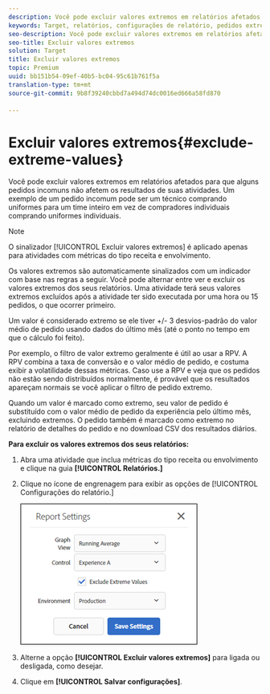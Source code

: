 ```yaml
---
description: Você pode excluir valores extremos em relatórios afetados para que alguns pedidos incomuns não afetem os resultados de suas atividades. Um exemplo de um pedido incomum pode ser um técnico comprando uniformes para um time inteiro em vez de compradores individuais comprando uniformes individuais.
keywords: Target, relatórios, configurações de relatório, pedidos extremos, valores extremos
seo-description: Você pode excluir valores extremos em relatórios afetados para que alguns pedidos incomuns não afetem os resultados de suas atividades. Um exemplo de um pedido incomum pode ser um técnico comprando uniformes para um time inteiro em vez de compradores individuais comprando uniformes individuais.
seo-title: Excluir valores extremos
solution: Target
title: Excluir valores extremos
topic: Premium
uuid: bb151b54-09ef-40b5-bc04-95c61b761f5a
translation-type: tm+mt
source-git-commit: 9b8f39240cbbd7a494d74dc0016ed666a58fd870

---
```



# Excluir valores extremos{#exclude-extreme-values}

Você pode excluir valores extremos em relatórios afetados para que alguns pedidos incomuns não afetem os resultados de suas atividades. Um exemplo de um pedido incomum pode ser um técnico comprando uniformes para um time inteiro em vez de compradores individuais comprando uniformes individuais.

>[!NOTE]
>
>O sinalizador [!UICONTROL Excluir valores extremos] é aplicado apenas para atividades com métricas do tipo receita e envolvimento.

Os valores extremos são automaticamente sinalizados com um indicador com base nas regras a seguir. Você pode alternar entre ver e excluir os valores extremos dos seus relatórios. Uma atividade terá seus valores extremos excluídos após a atividade ter sido executada por uma hora ou 15 pedidos, o que ocorrer primeiro.

Um valor é considerado extremo se ele tiver +/- 3 desvios-padrão do valor médio de pedido usando dados do último mês (até o ponto no tempo em que o cálculo foi feito).

Por exemplo, o filtro de valor extremo geralmente é útil ao usar a RPV. A RPV combina a taxa de conversão e o valor médio de pedido, e costuma exibir a volatilidade dessas métricas. Caso use a RPV e veja que os pedidos não estão sendo distribuídos normalmente, é provável que os resultados apareçam normais se você aplicar o filtro de pedido extremo.

Quando um valor é marcado como extremo, seu valor de pedido é substituído com o valor médio de pedido da experiência pelo último mês, excluindo extremos. O pedido também é marcado como extremo no relatório de detalhes do pedido e no download CSV dos resultados diários.

**Para excluir os valores extremos dos seus relatórios:**

1. Abra uma atividade que inclua métricas do tipo receita ou envolvimento e clique na guia **[!UICONTROL Relatórios.]**
1. Clique no ícone de engrenagem para exibir as opções de [!UICONTROL Configurações do relatório.]

   ![Resultado da etapa](assets/exclude_extreme_values.png)

1. Alterne a opção **[!UICONTROL Excluir valores extremos]** para ligada ou desligada, como desejar.
1. Clique em **[!UICONTROL Salvar configurações]**.
